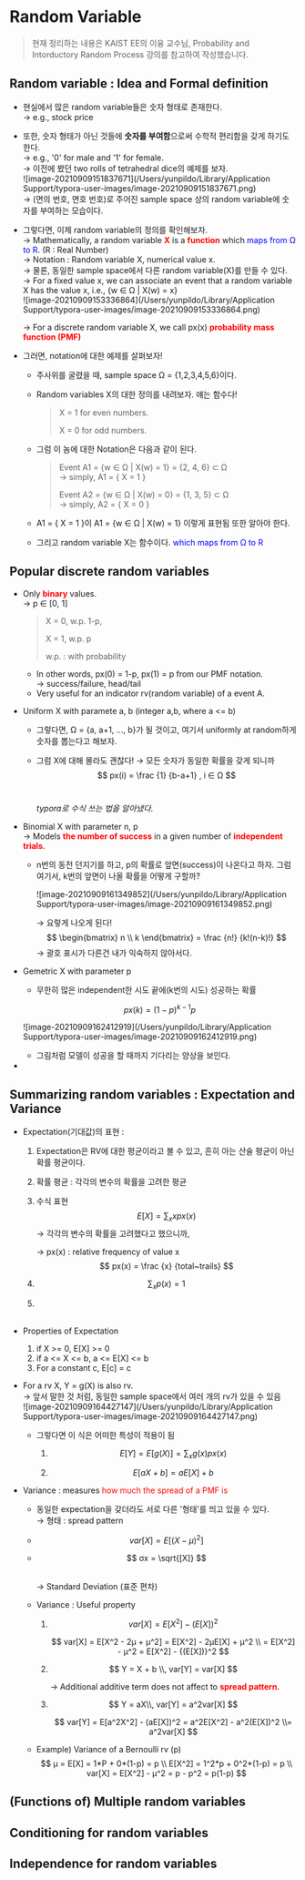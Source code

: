 # Random Variable

> 현재 정리하는 내용은 KAIST EE의 이융 교수님, Probability and Intorductory Random Process 강의를 참고하여 작성했습니다.

## Random variable : Idea and Formal definition

- 현실에서 많은 random variable들은 숫자 형태로 존재한다.<br/>
  → e.g., stock price

- 또한, 숫자 형태가 아닌 것들에 **숫자를 부여함**으로써 수학적 편리함을 갖게 하기도 한다.<br/>
  → e.g., '0' for male and '1' for female. <br/>
  → 이전에 봤던 two rolls of tetrahedral dice의 예제를 보자. <br/>
  ![image-20210909151837671](/Users/yunpildo/Library/Application Support/typora-user-images/image-20210909151837671.png)
  <br> → (면의 번호, 면호 번호)로 주어진 sample space 상의 random variable에 숫자를 부여하는 모습이다.

- 그렇다면, 이제 random variable의 정의를 확인해보자. <br/>
  → Mathematically, a random variable <span style="color:red">**X**</span> is a <span style="color:red">**function**</span> which <span style="color:blue">maps from Ω to R</span>. (R : Real Number) <br/>
  → Notation : Random variable X, numerical value x. <br/>
  → 물론, 동일한 sample space에서 다른 random variable(X)를 만들 수 있다. <br/>
  → For a fixed value x, we can associate an event that a random variable X has the value x, i.e., {w ∈ Ω &#124; X(w) = x} <br/>![image-20210909153336864](/Users/yunpildo/Library/Application Support/typora-user-images/image-20210909153336864.png)<br/>

  → For a discrete random variable X, we call px(x) <span style="color:red">**probability mass function (PMF)**</span>

- 그러면, notation에 대한 예제를 살펴보자!

  - 주사위를 굴렸을 때, sample space Ω = {1,2,3,4,5,6}이다.

  - Random variables X의 대한 정의를 내려보자. 얘는 함수다!<br/>

    > X = 1 for even numbers.
    >
    > X = 0 for odd numbers.

  - 그럼 이 놈에 대한 Notation은 다음과 같이 된다.<br/>

    > Event A1 = {w ∈ Ω | X(w) = 1} = {2, 4, 6} ⊂ Ω <br/>
    > → simply, A1 = { X = 1 }
    >
    > Event A2 = {w ∈ Ω | X(w) = 0} = {1, 3, 5} ⊂ Ω <br/>
    > → simply, A2 = { X = 0 }

  - A1 = { X = 1 }이 A1 = {w ∈ Ω &#124; X(w) = 1} 이렇게 표현됨 또한 알아야 한다.

  - 그리고 random variable X는 함수이다.  <span style="color:blue">which maps from Ω to R</span> <br/>

## Popular discrete random variables

- Only <span style="color:red">**binary**</span> values. <br/>
  → p ∈ [0, 1] <br/>

  > X = 0, w.p. 1-p,
  >
  > X = 1, w.p. p
  >
  > w.p. : with probability

  - In other words, px(0) = 1-p, px(1) = p from our PMF notation. <br/>
    → success/failure, head/tail
  - Very useful for an indicator rv(random variable) of a event A.<br/>

- Uniform X with paramete a, b (integer a,b, where a <= b)

  - 그렇다면, Ω = {a, a+1, ..., b}가 될 것이고, 여기서 uniformly at random하게 숫자를 뽑는다고 해보자.

  - 그럼 X에 대해 몰라도 괜찮다! → 모든 숫자가 동일한 확률을 갖게 되니까 <br/>
    $$
    px(i) = \frac {1} {b-a+1}
    , i ∈ Ω
    $$
    <br/>

    *typora로 수식 쓰는 법을 알아냈다.*<br/>

- Binomial X with parameter n, p <br/>
  → Models <span style="color:red">**the number of success**</span> in a given number of <span style="color:red">**independent trials**</span>.

  - n번의 동전 던지기를 하고, p의 확률로 앞면(success)이 나온다고 하자. 그럼 여기서, k번의 앞면이 나올 확률을 어떻게 구할까?

    ![image-20210909161349852](/Users/yunpildo/Library/Application Support/typora-user-images/image-20210909161349852.png)

    → 요렇게 나오게 된다!
    $$
    \begin{bmatrix}
    n \\
    k
    \end{bmatrix}
    = \frac {n!} {k!(n-k)!}
    $$
    → 괄호 표시가 다른건 내가 익숙하지 않아서다.<br/>

- Gemetric X with parameter p

  - 무한히 많은 independent한 시도 끝에(k번의 시도) 성공하는 확률

  $$
  px(k) = (1-p)^{k-1} p
  $$

  ![image-20210909162412919](/Users/yunpildo/Library/Application Support/typora-user-images/image-20210909162412919.png)

  - 그림처럼 모델이 성공을 할 때까지 기다리는 양상을 보인다.<br/>

- 

## Summarizing random variables : Expectation and Variance

- Expectation(기대값)의 표현 : 

  1. Expectation은 RV에 대한 평균이라고 볼 수 있고, 흔히 아는 산술 평균이 아닌 확률 평균이다.

  2. 확률 평균 : 각각의 변수의 확률을 고려한 평균

  3. 수식 표현<br/>
     $$
     E[X] = \sum_{x} {xpx(x)}
     $$
     → 각각의 변수의 확률을 고려했다고 했으니까, </br>

     → px(x) : relative frequency of value x 
     $$
     px(x) = \frac {x} {total~trails}
     $$

  4. $$
     \sum_x {p(x)} = 1
     $$

  5. 

  <br/>

- Properties of Expectation

  1. if X >= 0, E[X] >= 0
  2. if a <= X <= b, a <= E[X] <= b
  3. For a constant c, E[c] = c <br/>

- For a rv X, Y = g(X) is also rv. <br/>
  → 앞서 말한 것 처럼, 동일한 sample space에서 여러 개의 rv가 있을 수 있음 <br/>
  ![image-20210909164427147](/Users/yunpildo/Library/Application Support/typora-user-images/image-20210909164427147.png)

  - 그렇다면 이 식은 어떠한 특성이 적용이 됨

    1. $$
       E[Y] = E[g(X)] = \sum_x {g(x)px(x)}
       $$

    2. $$
       E[aX + b] = aE[X] + b
       $$

- Variance : measures <span style="color:red">how much the spread of a PMF is</span>

  - 동일한 expectation을 갖더라도 서로 다른 '형태'를 띄고 있을 수 있다. <br/>
    → 형태 : spread pattern

  - $$
    var[X] = E[ {(X-μ)}^2]
    $$

  - $$
    σx = \sqrt{[X]}
    $$

    <br/>→ Standard Deviation (표준 편차)

  - Variance : Useful property

    1. $$
       var[X] = E[X^2] - {(E[X])}^2
       $$

       $$
       var[X] = E[X^2 - 2μ + μ^2] = E[X^2] - 2μE[X] + μ^2 \\
       = E[X^2] - μ^2 = E[X^2] - {(E[X])}^2
       $$

       

    2. $$
       Y = X + b \\, var[Y] = var[X]
       $$

       → Additional additive term does not affect to <span style="color:red">**spread pattern.**</span>

    3. $$
       Y = aX\\,  var[Y] = a^2var[X]
       $$

       $$
       var[Y] = E[a^2X^2] - (aE[X])^2 = a^2E[X^2] - a^2(E[X])^2 \\= a^2var[X]
       $$

       

  - Example) Variance of a Bernoulli rv (p) <br/>
    $$
    μ = E[X] = 1*P + 0*(1-p) = p \\
    E[X^2] = 1^2*p + 0^2*(1-p) = p \\
    var[X] = E[X^2] - μ^2 = p - p^2 = p(1-p)
    $$
    

## (Functions of) Multiple random variables

## Conditioning for random variables

## Independence for random variables
